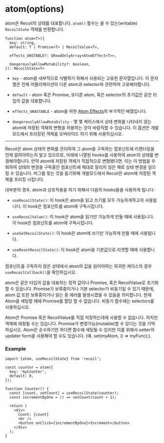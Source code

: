 # atom(options)

atom은 Recoil의 상태를 대표합니다. `atom()` 함수는 쓸 수 있는(writable) `RecoilState` 객체를 반환합니다.

```react
function atom<T>({
  key: string,
  default: T | Promise<T> | RecoilValue<T>,

  effects_UNSTABLE?: $ReadOnlyArray<AtomEffect<T>>,

  dangerouslyAllowMutability?: boolean,
}): RecoilState<T>
```

- `key` - atom을 내부적으로 식별하기 위해서 사용되는 고유한 문자열입니다. 이 문자열은  전체 어플리케이션의 다른 atom과 selector와 관련하여 고유해야합니다.

- `default` - atom 혹은 Promise, 또다른 atom, 혹은 selector의 초기값은 같은 타입의 값을 대표합니다.
- `effects_UNASTABLE` - atom을 위한 [Atom Effects](https://recoiljs.org/docs/guides/atom-effects)의 부가적인 배열입니다.

- `dangerouslyAllowMutability` - 몇 몇 케이스에서 상태 변화를 나타내지 않는 atom에 저장된 객체의 변형을 허용하는 것이 바람직할 수 있습니다. 이 옵션은 개발모드에서 프리징된 객체를 오버라이드 하기 위해 사용하십시오.

---

Recoil은 atom 상태의 변화를 관리하여 그 atom을 구독하는 컴포넌트에 리렌더링을 언제 알려야하는지 알고 있으므로, 아래에 나열된 hooks를 사용하여 atom의 상태를 변경해야합니다. 만약 atom에 저장된 객체가 직접적으로 변형됐다면, 이는 이 방법을 우회하여 상태의 변경을 구독중인 컴포넌트에 제대로 알리지 않은 채로 상태 변경을 일으킬 수 있습니다. 버그를 찾는 것을 돕기위해 개발모드에서 Recoil은 atom에 저장된 객체를 프리징 시킵니다.

대부분의 경우, atom과 상호작용을 하기 위해서 다음의 hooks들을 사용하게 됩니다:

- `useRecoilState()`: 이 hook은 atom을 읽고 쓰기를 모두 가능하게하고자 사용됩니다. 이 hook은 컴포넌트를 atom에 구독시킵니다.
- `useRecoilValue()`: 이 hook은 atom을 읽기만 가능하게 만들 때에 사용됩니다. 이 hook은 컴포넌트를 atom에 구독시킵니다.

- `useSetRecoilState()`: 이 hook은 atom에 쓰기만 가능하게 만들 때에 사용됩니다.
- `useResetRecoilState()`: 이 hook은 atom을 기본값으로 리셋할 때에 사용합니다.

컴포넌트를 구독하지 않은 상태에서 atom의 값을 읽어야하는 희귀한 케이스의 경우 `useRecoilCallback()`을 확인하십시오.

atom은 같은 타입의 값을 대표하는 정적 값이나 Promise, 혹은 RecoilValue로 초기화 할 수 있습니다. Promise가 보류중이거나 기본 selector가 비동기일 수 있기 때문에, atom 값 또한 보류중이거나 읽는 중 에러를 발생시켰을 수 있음을 의미합니다. 현재 Atom을 세팅할 때에 Promise를 할당 할 수 없습니다. 비동기 함수에는 selectors를 사용하십시오.

Atom은 Promise 혹은 RecoilValue를 직접 저장하는데에 사용할 수 없습니다. 하지만 객체에 래핑될 수는 있습니다. Promise가 변경가능(mutable)할 수 있다는 것을 기억하십시오. Atom은 순수하기만 하다면 함수에 세팅될 수 있지만 이를 위해서 setter의 updater form을 사용해야 할 수도 있습니다. (예. set(myAtom, () => myFunc);).

### Example

```react
import {atom, useRecoilState} from 'recoil';

const counter = atom({
  key: 'myCounter',
  default: 0,
});

function Counter() {
  const [count, setCount] = useRecoilState(counter);
  const incrementByOne = () => setCount(count + 1);

  return (
    <div>
      Count: {count}
      <br />
      <button onClick={incrementByOne}>Increment</button>
    </div>
  );
}
```

